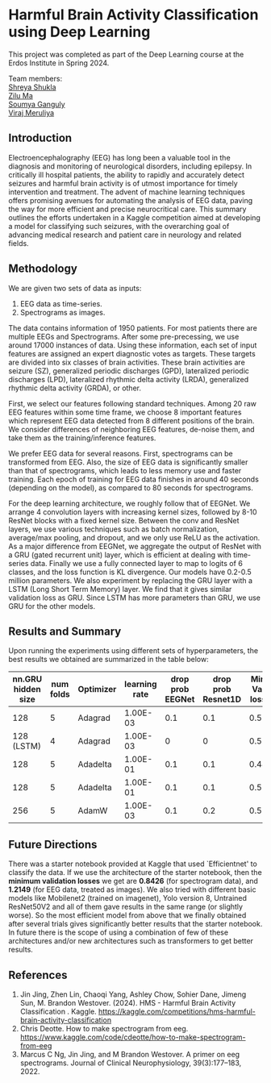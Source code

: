 # Harmful Brain Activity Classification using Deep Learning

This project was completed as part of the Deep Learning course at the Erdos Institute in Spring 2024.

Team members:  
[Shreya Shukla](https://github.com/shreyaalkuhs)  
[Zilu Ma](https://github.com/rcflower)  
[Soumya Ganguly](https://github.com/soumya123ganguly)  
[Viraj Meruliya](https://github.com/VirajMeruliya)


## Introduction
Electroencephalography (EEG) has long been a valuable tool in the diagnosis and monitoring of neurological disorders, including epilepsy. In critically ill hospital patients, the ability to rapidly and accurately detect seizures and harmful brain activity is of utmost importance for timely intervention and treatment. The advent of machine learning techniques offers promising avenues for automating the analysis of EEG data, paving the way for more efficient and precise neurocritical care. This summary outlines the efforts undertaken in a Kaggle competition aimed at developing a model for classifying such seizures, with the overarching goal of advancing medical research and patient care in neurology and related fields.


## Methodology
We are given two sets of data as inputs:  
1. EEG data as time-series.
2. Spectrograms as images.

The data contains information of 1950 patients. For most patients there are multiple EEGs and Spectrograms. After some pre-precessing, we use around 17000 instances of data. Using these information, each set of input features are assigned an expert diagnostic votes as targets. These targets are divided into six classes of brain activities. These brain activities are seizure (SZ), generalized periodic discharges (GPD), lateralized periodic discharges (LPD), lateralized rhythmic delta activity (LRDA), generalized rhythmic delta activity (GRDA), or other. 

First, we select our features following standard techniques. Among 20 raw EEG features within some time frame, we choose 8 important features which represent EEG data detected from 8 different positions of the brain. We consider differences of neighboring EEG features, de-noise them, and take them as the training/inference features. 

We prefer EEG data for several reasons. First, spectrograms can be transformed from EEG. Also, the size of EEG data is significantly smaller than that of spectrograms, which leads to less memory use and faster training. Each epoch of training for EEG data finishes in around 40 seconds (depending on the model), as compared to 80 seconds for spectrograms.

For the deep learning architecture, we roughly follow that of EEGNet. We arrange 4 convolution layers with increasing kernel sizes, followed by 8-10 ResNet blocks with a fixed kernel size. Between the conv and ResNet layers, we use various techniques such as batch normalization, average/max pooling, and dropout, and we only use ReLU as the activation. As a major difference from EEGNet, we aggregate  the output of ResNet with a GRU (gated recurrent unit) layer, which is efficient at dealing with time-series data. Finally we use a fully connected layer to map to logits of 6 classes, and the loss function is KL divergence. Our models have 0.2-0.5 million parameters. We also experiment by replacing the GRU layer with a LSTM (Long Short Term Memory) layer. We find that it gives similar validation loss as GRU. Since LSTM has more parameters than GRU, we use GRU for the other models. 


## Results and Summary
Upon running the experiments using different sets of hyperparameters, the best results we obtained are summarized in the table below: 

| nn.GRU hidden size | num folds | Optimizer | learning rate | drop prob EEGNet | drop prob Resnet1D | Min Val loss |
|---------------------|-----------|-----------|---------------|------------------|---------------------|--------------|
| 128                 | 5         | Adagrad   | 1.00E-03      | 0.1              | 0.1                 | 0.5          |
| 128 (LSTM)          | 4         | Adagrad   | 1.00E-03      | 0                | 0                   | 0.5          |
| 128                 | 5         | Adadelta  | 1.00E-01      | 0.1              | 0.1                 | 0.48         |
| 128                 | 5         | Adadelta  | 1.00E-01      | 0.1              | 0.1                 | 0.5          |
| 256                 | 5         | AdamW     | 1.00E-03      | 0.1              | 0.2                 | 0.5          |


## Future Directions
There was a starter notebook provided at Kaggle that used `Efficientnet' to classify the data. If we use the architecture of the starter notebook, then the **minimum validation losses** we get are **0.8426** (for spectrogram data), and **1.2149** (for EEG data, treated as images). We also tried with different basic models like Mobilenet2 (trained on imagenet), Yolo version 8, Untrained ResNet50V2 and all of them gave results in the same range (or slightly worse). So the most efficient model from above that we finally obtained after several trials gives significantly better results that the starter notebook. In future there is the scope of using a combination of few of these architectures and/or new architectures such as transformers to get better results. 

## References

1. Jin Jing, Zhen Lin, Chaoqi Yang, Ashley Chow, Sohier Dane, Jimeng Sun, M. Brandon Westover. (2024). HMS - Harmful Brain Activity Classification . Kaggle. https://kaggle.com/competitions/hms-harmful-brain-activity-classification
2. Chris Deotte. How to make spectrogram from eeg. https://www.kaggle.com/code/cdeotte/how-to-make-spectrogram-from-eeg
3. Marcus C Ng, Jin Jing, and M Brandon Westover. A primer on eeg spectrograms. Journal of Clinical Neurophysiology, 39(3):177–183, 2022.

